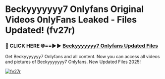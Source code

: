 # Beckyyyyyyy7 Onlyfans Original Videos 0nlyFans Leaked - Files Updated! (fv27r)

<h3>🔴 CLICK HERE 🌐==►► <a href="https://tinyurl.com/ehrbuxhb" rel="nofollow">Beckyyyyyyy7 Onlyfans Updated Files</a></h3>

Get Beckyyyyyyy7 Onlyfans and all content. Now you can access all videos and pictures of Beckyyyyyyy7 Onlyfans. New Updated Files 2025!

[![fv27r](https://i.imgur.com/lVYEuWS.gif)](https://tinyurl.com/ehrbuxhb)
